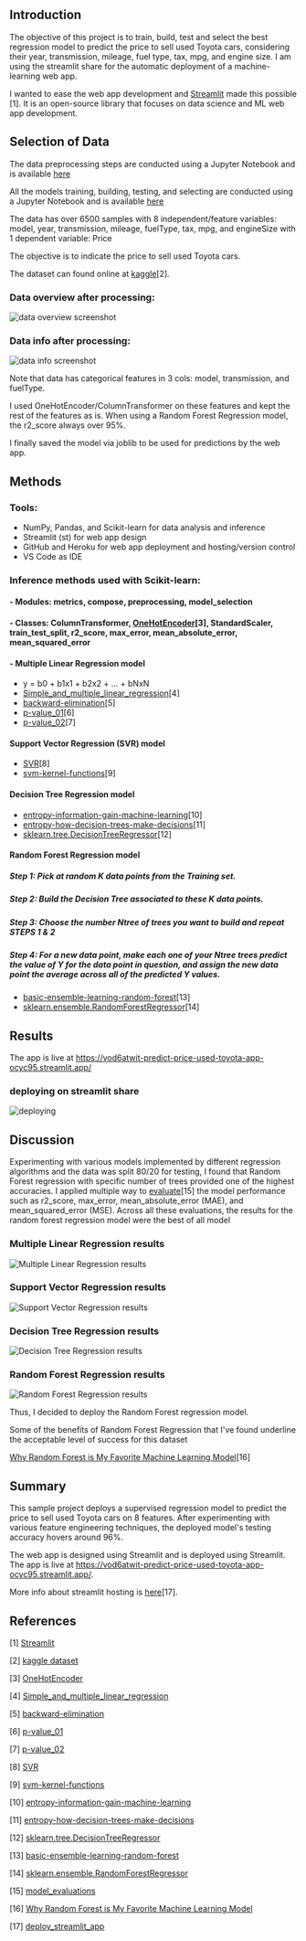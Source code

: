## Introduction

The objective of this project is to train, build, test and select the best regression model to predict the price to sell used Toyota cars, considering their year, transmission, mileage, fuel type, tax, mpg, and engine size. I am using the streamlit share for the automatic deployment of a machine-learning web app.

I wanted to ease the web app development and [Streamlit](https://www.streamlit.io/) made this possible [1]. It is an open-source library that focuses on data science and ML web app development.

## Selection of Data

The data preprocessing steps are conducted using a Jupyter Notebook and is available [here](https://github.com/vod6atwit/predict_price_used_Toyota/blob/master/preprocessing.ipynb)

All the models training, building, testing, and selecting are conducted using a Jupyter Notebook and is available [here](https://github.com/vod6atwit/predict_price_used_Toyota/blob/master/Models/regression%20models.ipynb)

The data has over 6500 samples with 8 independent/feature variables: model, year, transmission, mileage, fuelType, tax, mpg, and engineSize with 1 dependent variable: Price

The objective is to indicate the price to sell used Toyota cars.

The dataset can found online at [kaggle](https://www.kaggle.com/datasets/aishwaryamuthukumar/cars-dataset-audi-bmw-ford-hyundai-skoda-vw)[2].

### Data overview after processing:

![data overview screenshot](./img/data_overview_01.png)

### Data info after processing:

![data info screenshot](./img/data_overview_02.png)

Note that data has categorical features in 3 cols: model, transmission, and fuelType.

I used OneHotEncoder/ColumnTransformer on these features and kept the rest of the features as is. When using a Random Forest Regression model, the r2_score always over 95%.

I finally saved the model via joblib to be used for predictions by the web app.

## Methods

### Tools:

- NumPy, Pandas, and Scikit-learn for data analysis and inference
- Streamlit (st) for web app design
- GitHub and Heroku for web app deployment and hosting/version control
- VS Code as IDE

### Inference methods used with Scikit-learn:

#### - Modules: metrics, compose, preprocessing, model_selection

#### - Classes: ColumnTransformer, [OneHotEncoder](https://www.analyticsvidhya.com/blog/2020/03/one-hot-encoding-vs-label-encoding-using-scikit-learn/)[3], StandardScaler, train_test_split, r2_score, max_error, mean_absolute_error, mean_squared_error

#### - Multiple Linear Regression model

- y = b0 + b1x1 + b2x2 + ... + bNxN
- [Simple_and_multiple_linear_regression](https://en.wikipedia.org/wiki/Linear_regression#Simple_and_multiple_linear_regression)[4]
- [backward-elimination](https://www.simplilearn.com/what-is-backward-elimination-technique-in-machine-learning-article#:~:text=What%20is%20backward%20elimination%20in,is%20removed%20from%20the%20model.)[5]
- [p-value_01](https://www.investopedia.com/terms/p/p-value.asp)[6]
- [p-value_02](https://www.simplypsychology.org/p-value.html)[7]

#### Support Vector Regression (SVR) model

- [SVR](https://files.core.ac.uk/pdf/2612/81523322.pdf)[8]
- [svm-kernel-functions](https://data-flair.training/blogs/svm-kernel-functions/)[9]

#### Decision Tree Regression model

- [entropy-information-gain-machine-learning](https://www.section.io/engineering-education/entropy-information-gain-machine-learning/)[10]
- [entropy-how-decision-trees-make-decisions](https://towardsdatascience.com/entropy-how-decision-trees-make-decisions-2946b9c18c8)[11]
- [sklearn.tree.DecisionTreeRegressor](https://scikit-learn.org/stable/modules/generated/sklearn.tree.DecisionTreeRegressor.html)[12]

#### Random Forest Regression model

##### Step 1: Pick at random K data points from the Training set.

##### Step 2: Build the Decision Tree associated to these K data points.

##### Step 3: Choose the number Ntree of trees you want to build and repeat STEPS 1 & 2

##### Step 4: For a new data point, make each one of your Ntree trees predict the value of Y for the data point in question, and assign the new data point the average across all of the predicted Y values.

- [basic-ensemble-learning-random-forest](https://towardsdatascience.com/basic-ensemble-learning-random-forest-adaboost-gradient-boosting-step-by-step-explained-95d49d1e2725)[13]
- [sklearn.ensemble.RandomForestRegressor](https://scikit-learn.org/stable/modules/generated/sklearn.ensemble.RandomForestRegressor.html)[14]

## Results

The app is live at https://vod6atwit-predict-price-used-toyota-app-ocyc95.streamlit.app/

### deploying on streamlit share

![deploying](./img/deploying_app.png)

## Discussion

Experimenting with various models implemented by different regression algorithms and the data was split 80/20 for testing, I found that Random Forest regression with specific number of trees provided one of the highest accuracies. I applied multiple way to [evaluate](https://scikit-learn.org/stable/modules/model_evaluation.html#regression-metrics)[15] the model performance such as r2_score, max_error, mean_absolute_error (MAE), and mean_squared_error (MSE). Across all these evaluations, the results for the random forest regression model were the best of all model

### Multiple Linear Regression results

![Multiple Linear Regression results](./img/Multiple_Linear_Regression_results.png)

### Support Vector Regression results

![Support Vector Regression results](./img/Support_Vector_Regression_results.png)

### Decision Tree Regression results

![Decision Tree Regression results](./img/Decision_Tree_Regression_results.png)

### Random Forest Regression results

![Random Forest Regression results](./img/Random_forest_regression_results.png)

Thus, I decided to deploy the Random Forest regression model.

Some of the benefits of Random Forest Regression that I've found underline the acceptable level of success for this dataset

[Why Random Forest is My Favorite Machine Learning Model](https://towardsdatascience.com/why-random-forest-is-my-favorite-machine-learning-model-b97651fa3706)[16]

## Summary

This sample project deploys a supervised regression model to predict the price to sell used Toyota cars on 8 features. After experimenting with various feature engineering techniques, the deployed model's testing accuracy hovers around 96%.

The web app is designed using Streamlit and is deployed using Streamlit. The app is live at https://vod6atwit-predict-price-used-toyota-app-ocyc95.streamlit.app/.

More info about streamlit hosting is [here](https://docs.streamlit.io/en/stable/deploy_streamlit_app.html)[17].

## References

[1] [Streamlit](https://www.streamlit.io/)

[2] [kaggle dataset](https://www.kaggle.com/datasets/aishwaryamuthukumar/cars-dataset-audi-bmw-ford-hyundai-skoda-vw)

[3] [OneHotEncoder](https://www.analyticsvidhya.com/blog/2020/03/one-hot-encoding-vs-label-encoding-using-scikit-learn/)

[4] [Simple_and_multiple_linear_regression](https://en.wikipedia.org/wiki/Linear_regression#Simple_and_multiple_linear_regression)

[5] [backward-elimination](https://www.simplilearn.com/what-is-backward-elimination-technique-in-machine-learning-article#:~:text=What%20is%20backward%20elimination%20in,is%20removed%20from%20the%20model.)

[6] [p-value_01](https://www.investopedia.com/terms/p/p-value.asp)

[7] [p-value_02](https://www.simplypsychology.org/p-value.html)

[8] [SVR](https://files.core.ac.uk/pdf/2612/81523322.pdf)

[9] [svm-kernel-functions](https://data-flair.training/blogs/svm-kernel-functions/)

[10] [entropy-information-gain-machine-learning](https://www.section.io/engineering-education/entropy-information-gain-machine-learning/)

[11] [entropy-how-decision-trees-make-decisions](https://towardsdatascience.com/entropy-how-decision-trees-make-decisions-2946b9c18c8)

[12] [sklearn.tree.DecisionTreeRegressor](https://scikit-learn.org/stable/modules/generated/sklearn.tree.DecisionTreeRegressor.html)

[13] [basic-ensemble-learning-random-forest](https://towardsdatascience.com/basic-ensemble-learning-random-forest-adaboost-gradient-boosting-step-by-step-explained-95d49d1e2725)

[14] [sklearn.ensemble.RandomForestRegressor](https://scikit-learn.org/stable/modules/generated/sklearn.ensemble.RandomForestRegressor.html)

[15] [model_evaluations](https://scikit-learn.org/stable/modules/model_evaluation.html#regression-metrics)

[16] [Why Random Forest is My Favorite Machine Learning Model](https://towardsdatascience.com/why-random-forest-is-my-favorite-machine-learning-model-b97651fa3706)

[17] [deploy_streamlit_app](https://docs.streamlit.io/en/stable/deploy_streamlit_app.html)

<!-- [18] [GitHub Integration (Heroku GitHub Deploys)](https://devcenter.heroku.com/articles/github-integration) -->
